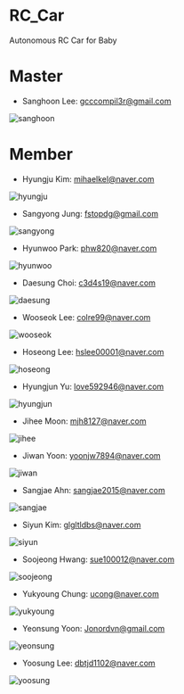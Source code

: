 # RC_Car
Autonomous RC Car for Baby

# Master
- Sanghoon Lee:			gcccompil3r@gmail.com

![sanghoon](./member_profile/sanghoon_profile_1.jpg)

# Member
- Hyungju Kim:			mihaelkel@naver.com

![hyungju](./member_profile/hyungju_profile_1.jpg)

- Sangyong Jung:		fstopdg@gmail.com

![sangyong](./member_profile/sangyong_profile_1.jpg)

- Hyunwoo Park:			phw820@naver.com

![hyunwoo](./member_profile/hyunwoo_profile_1.jpg)

- Daesung Choi:			c3d4s19@naver.com

![daesung](./member_profile/daesung_profile_1.jpg)

- Wooseok Lee:			colre99@naver.com

![wooseok](./member_profile/wooseok_profile_1.jpg)

- Hoseong Lee:			hslee00001@naver.com

![hoseong](./member_profile/hoseong_profile_1.jpg)

- Hyungjun Yu:			love592946@naver.com

![hyungjun](./member_profile/hyungjun_profile_1.jpg)

- Jihee Moon:			mjh8127@naver.com

![jihee](./member_profile/jihee_profile_1.jpg)

- Jiwan Yoon:			yoonjw7894@naver.com

![jiwan](./member_profile/jiwan_profile_1.jpg)

- Sangjae Ahn:			sangjae2015@naver.com

![sangjae](./member_profile/sangjae_profile_1.jpg)

- Siyun Kim:			glgltldbs@naver.com

![siyun](./member_profile/siyun_profile_1.jpg)

- Soojeong Hwang:		sue100012@naver.com

![soojeong](./member_profile/soojeong_profile_1.jpg)

- Yukyoung Chung:		ucong@naver.com

![yukyoung](./member_profile/yukyoung_profile_1.jpg)

- Yeonsung Yoon:		Jonordvn@gmail.com

![yeonsung](./member_profile/yeonsung_profile_1.jpg)

- Yoosung Lee:			dbtjd1102@naver.com

![yoosung](./member_profile/yoosung_profile_1.jpg)
